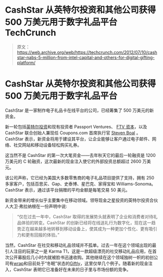 # CashStar 从英特尔投资和其他公司获得 500 万美元用于数字礼品平台 TechCrunch

> 原文：<https://web.archive.org/web/https://techcrunch.com/2012/07/10/cashstar-nabs-5-million-from-intel-capital-and-others-for-digital-gifting-platform/>

# CashStar 从英特尔投资和其他公司获得 500 万美元用于数字礼品平台

CashStar 是一家制作电子礼品卡在线平台的公司，已经筹集了 500 万美元的新资金。

新一轮包括[英特尔投资](https://web.archive.org/web/20221205143254/http://www.crunchbase.com/financial-organization/intel-capital)和现有投资者 Passport Ventures、 [FTV 资本](https://web.archive.org/web/20221205143254/http://www.crunchbase.com/financial-organization/ftv-capital)，以及 CashStar 联合创始人兼现任 Coupons.com 首席执行官 [Steven Boal](https://web.archive.org/web/20221205143254/http://www.crunchbase.com/person/steven-boal) 。CashStar 表示，新资金将用于建设其平台，让企业能够让客户通过电子邮件、网络、社交网站和移动设备轻松购买礼券。

这当然不是 CashStar 的第一次大笔资金——去年秋天它的最后一轮融资是 1200 万美元的 C 轮融资，这次最新的现金注入使它的外部投资总额超过 2600 万美元。

该公司声称，它已经为美国大多数零售商的电子礼品项目提供了支持，拥有 250 多家客户，包括百思买、Gap、史泰博、星巴克、家得宝和 Williams-Sonoma。CashStar 表示，通过该平台捐赠的平均金额是每笔交易 50 美元。

新资金带来的增长似乎主要集中在移动领域。领导现金之星投资的英特尔投资合伙人大卫·弗拉纳根在一份声明中说:

> “仅在过去一年中，CashStar 取得的发展势头就表明了企业和消费者对待礼品体验的转变。CashStar 的创新已经将在线送礼行为数字化，现在这一趋势正在越来越多地转移到移动设备上，使其成为一种更加个性化、更有吸引力和更有回报的体验。”

当然，CashStar 在社交和移动礼品领域并不孤单。过去一年在这个领域出现的最引人注目的玩家之一是 Karma T1，这是一款超级漂亮的社交移动礼品应用，在首次公开募股后几小时内就被脸书迅速收购。其他继续在这个领域独树一帜的初创公司有[wrap](https://web.archive.org/web/20221205143254/http://www.crunchbase.com/company/wrapp)和目前处于“冬眠”状态的[Giftly](https://web.archive.org/web/20221205143254/http://gigaom.com/2011/10/30/giftly/)，这里仅举几个例子。随着新的现金注入，CashStar 表明它已准备好在未来的日子里与市场份额的竞争。